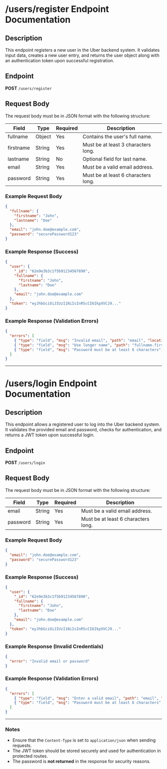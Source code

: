 # /users/register Endpoint Documentation

## Description
This endpoint registers a new user in the Uber backend system. It validates input data, creates a new user entry, and returns the user object along with an authentication token upon successful registration.

## Endpoint
**POST** `/users/register`

## Request Body
The request body must be in JSON format with the following structure:

| Field        | Type   | Required | Description |
|-------------|--------|----------|-------------|
| fullname    | Object | Yes      | Contains the user's full name. |
| firstname   | String | Yes      | Must be at least 3 characters long. |
| lastname    | String | No       | Optional field for last name. |
| email       | String | Yes      | Must be a valid email address. |
| password    | String | Yes      | Must be at least 6 characters long. |

### Example Request Body
```json
{
  "fullname": {
    "firstname": "John",
    "lastname": "Doe"
  },
  "email": "john.doe@example.com",
  "password": "securePassword123"
}
```

### Example Response (Success)
```json
{
  "user": {
    "_id": "62e9e3b3c1f5b91234567890",
    "fullname": {
      "firstname": "John",
      "lastname": "Doe"
    },
    "email": "john.doe@example.com"
  },
  "token": "eyJhbGciOiJIUzI1NiIsInR5cCI6IkpXVCJ9..."
}
```

### Example Response (Validation Errors)
```json
{
  "errors": [
    { "type": "field", "msg": "Invalid email", "path": "email", "location": "body" },
    { "type": "field", "msg": "Use longer name", "path": "fullname.firstname", "location": "body" },
    { "type": "field", "msg": "Password must be at least 6 characters", "path": "password", "location": "body" }
  ]
}
```

---

# /users/login Endpoint Documentation

## Description
This endpoint allows a registered user to log into the Uber backend system. It validates the provided email and password, checks for authentication, and returns a JWT token upon successful login.

## Endpoint
**POST** `/users/login`

## Request Body
The request body must be in JSON format with the following structure:

| Field     | Type   | Required | Description |
|----------|--------|----------|-------------|
| email    | String | Yes      | Must be a valid email address. |
| password | String | Yes      | Must be at least 6 characters long. |

### Example Request Body
```json
{
  "email": "john.doe@example.com",
  "password": "securePassword123"
}
```

### Example Response (Success)
```json
{
  "user": {
    "_id": "62e9e3b3c1f5b91234567890",
    "fullname": {
      "firstname": "John",
      "lastname": "Doe"
    },
    "email": "john.doe@example.com"
  },
  "token": "eyJhbGciOiJIUzI1NiIsInR5cCI6IkpXVCJ9..."
}
```

### Example Response (Invalid Credentials)
```json
{
  "error": "Invalid email or password"
}
```

### Example Response (Validation Errors)
```json
{
  "errors": [
    { "type": "field", "msg": "Enter a valid email", "path": "email", "location": "body" },
    { "type": "field", "msg": "Password must be at least 6 characters", "path": "password", "location": "body" }
  ]
}
```

---

### Notes
- Ensure that the `Content-Type` is set to `application/json` when sending requests.
- The JWT token should be stored securely and used for authentication in protected routes.
- The password is **not returned** in the response for security reasons.

